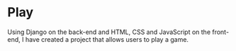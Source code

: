 # Play 
Using Django on the back-end and HTML, CSS and JavaScript on the front-end, I have created a project that allows users to play a game. 
